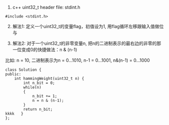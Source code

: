 1. c++ uint32_t header file: stdint.h
```
#include <stdint.h>
```

2. 解法1: 定义一个uint32_t的变量flag，初值设为1, 用flag循环左移跟输入值做位与

3. 解法2: 对于一个uint32_t的非零变量n, 把n的二进制表示的最右边的非零的那一位变成0的快捷做法：n & (n-1)

比如: n = 10, 二进制表示为n = 0...1010, n-1 = 0...1001, n&(n-1) = 0...1000
```
class Solution {
public:
    int hammingWeight(uint32_t n) {
        int n_bit = 0;
        while(n)
        {   
            n_bit += 1;
            n = n & (n-1);
        }   
        return n_bit;
kkkk   }   
};
```